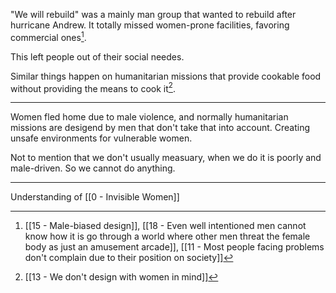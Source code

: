 "We will rebuild" was a mainly man group that wanted to rebuild after hurricane Andrew. It totally missed women-prone facilities, favoring commercial ones[^1].

This left people out of their social needes.

Similar things happen on humanitarian missions that provide cookable food without providing the means to cook it[^2].

---

Women fled home due to male violence, and normally humanitarian missions are desigend by men that don't take that into account. Creating unsafe environments for vulnerable women.

Not to mention that we don't usually measuary, when we do it is poorly and male-driven. So we cannot do anything.

---

Understanding of [[0 - Invisible Women]]

[^1]: [[15 - Male-biased design]], [[18 - Even well intentioned men cannot know how it is go  through a world where other men threat the female body as just an amusement arcade]], [[11 - Most people facing problems don't complain due to their position on society]]
[^2]: [[13 - We don't design with women in mind]]